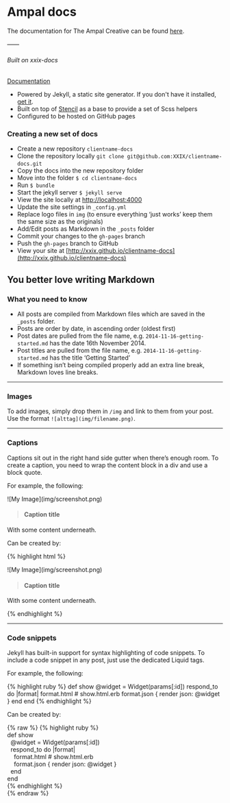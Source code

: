 # Ampal docs
The documentation for The Ampal Creative can be found [here](http://xxix.github.io/ampal-docs).

——

###### Built on xxix-docs
[Documentation](https://github.com/XXIX/xxix-docs)

+ Powered by Jekyll, a static site generator. If you don't have it installed, [get it](http://jekyllrb.com/).
+ Built on top of [Stencil](http://github.com/micdijkstra/stencil) as a base to provide a set of Scss helpers
+ Configured to be hosted on GitHub pages

### Creating a new set of docs
+ Create a new repository `clientname-docs`
+ Clone the repository locally `git clone git@github.com:XXIX/clientname-docs.git`
+ Copy the docs into the new repository folder
+ Move into the folder `$ cd clientname-docs`
+ Run `$ bundle`
+ Start the jekyll server `$ jekyll serve`
+ View the site locally at [http://localhost:4000](http://localhost:4000)
+ Update the site settings in `_config.yml`
+ Replace logo files in `img` (to ensure everything ‘just works’ keep them the same size as the originals)
+ Add/Edit posts as Markdown in the `_posts` folder
+ Commit your changes to the `gh-pages` branch
+ Push the `gh-pages` branch to GitHub
+ View your site at [http://xxix.github.io/clientname-docs](http://xxix.github.io/clientname-docs)

## You better love writing Markdown

### What you need to know
+ All posts are compiled from Markdown files which are saved in the `_posts` folder.
+ Posts are order by date, in ascending order (oldest first)
+ Post dates are pulled from the file name, e.g. `2014-11-16-getting-started.md` has the date 16th November 2014.
+ Post titles are pulled from the file name, e.g. `2014-11-16-getting-started.md` has the title ‘Getting Started’
+ If something isn’t being compiled properly add an extra line break, Markdown loves line breaks.

***

### Images

To add images, simply drop them in `/img` and link to them from your post. Use the format `![alttag](img/filename.png)`.

***

### Captions

Captions sit out in the right hand side gutter when there’s enough room. To create a caption, you need to wrap the content block in a div and use a block quote.

For example, the following:

<div markdown="1">
  ![My Image](img/screenshot.png)

> #### Caption title  
With some content underneath.
</div>

Can be created by:

{% highlight html %}
<div markdown="1">
  ![My Image](img/screenshot.png)

> #### Caption title  
With some content underneath.
</div>
{% endhighlight %}

***

### Code snippets

Jekyll has built-in support for syntax highlighting of code snippets. To include a code snippet in any post, just use the dedicated Liquid tags.

For example, the following:

{% highlight ruby %}
def show
  @widget = Widget(params[:id])
  respond_to do |format|
    format.html # show.html.erb
    format.json { render json: @widget }
  end
end
{% endhighlight %}

Can be created by:

{% raw %}
{% highlight ruby %}  
def show  
&nbsp;&nbsp;@widget = Widget(params[:id])  
&nbsp;&nbsp;respond_to do |format|  
&nbsp;&nbsp;&nbsp;&nbsp;format.html # show.html.erb  
&nbsp;&nbsp;&nbsp;&nbsp;format.json { render json: @widget }  
&nbsp;&nbsp;end  
end  
{% endhighlight %}  
{% endraw %}
